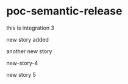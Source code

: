 # poc-semantic-release

this is integration 3

new story added


another new story

new-story-4

new story 5